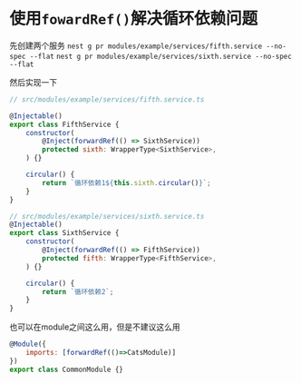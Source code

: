 # 使用`fowardRef()`解决循环依赖问题

先创建两个服务
`nest g pr modules/example/services/fifth.service --no-spec --flat`
`nest g pr modules/example/services/sixth.service --no-spec --flat`

然后实现一下
```javaScript
// src/modules/example/services/fifth.service.ts

@Injectable()
export class FifthService {
    constructor(
        @Inject(forwardRef(() => SixthService))
        protected sixth: WrapperType<SixthService>,
    ) {}

    circular() {
        return `循环依赖1${this.sixth.circular()}`;
    }
}

// src/modules/example/services/sixth.service.ts
@Injectable()
export class SixthService {
    constructor(
        @Inject(forwardRef(() => FifthService))
        protected fifth: WrapperType<FifthService>,
    ) {}

    circular() {
        return `循环依赖2`;
    }
}
```
也可以在module之间这么用，但是不建议这么用

```javaScript
@Module({
    imports: [forwardRef(()=>CatsModule)]
})
export class CommonModule {}
```
